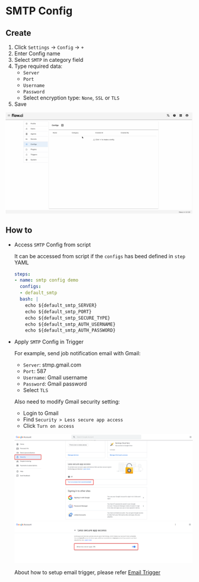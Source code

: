 # SMTP Config

## Create

1. Click `Settings` -> `Config` -> `+`
2. Enter Config name
2. Select `SMTP` in category field
3. Type required data:
   - `Server`
   - `Port`
   - `Username`
   - `Password`
   - Select encryption type: `None`, `SSL` or `TLS`
4. Save

![create smtp](../../images/config/create_smtp.gif)

## How to

- Access `SMTP` Config from script

  It can be accessed from script if the `configs` has beed defined in `step` YAML

  ```yaml
  steps:
  - name: smtp config demo
    configs:
    - default_smtp
    bash: |
      echo ${default_smtp_SERVER}
      echo ${default_smtp_PORT}
      echo ${default_smtp_SECURE_TYPE}
      echo ${default_smtp_AUTH_USERNAME}
      echo ${default_smtp_AUTH_PASSWORD}
  ```

- Apply `SMTP` Config in Trigger

  For example, send job notification email with Gmail:

  - `Server`: stmp.gmail.com
  - `Port`: 587
  - `Username`: Gmail username
  - `Password`: Gmail password
  - Select `TLS`

  Also need to modify Gmail security setting:

  - Login to Gmail
  - Find `Security > Less secure app access`
  - Click `Turn on access`

  ![gmail_1](../../images/config/gmail_setting_1.png)
  ![gmail_2](../../images/config/gmail_setting_2.png)

  About how to setup email trigger, please refer [Email Trigger](en/trigger/email.md)
